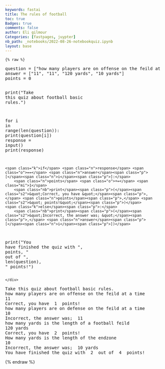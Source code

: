 ```yaml
---
keywords: fastai
title: The rules of football
toc: true
Badges: true
comments: false
author: Eli gilmour
Categories: [fastpages, juypter]
nb_path: _notebooks/2022-08-26-notebookquiz.ipynb
layout: base
---
```


<!--
#################################################
### THIS FILE WAS AUTOGENERATED! DO NOT EDIT! ###
#################################################
# file to edit: _notebooks/2022-08-26-notebookquiz.ipynb
-->

<div class="container" id="notebook-container">
        
    {% raw %}
    
<div class="cell border-box-sizing code_cell rendered">
<div class="input">

<div class="inner_cell">
    <div class="input_area">
<div class=" highlight hl-ipython3"><pre><span></span><span class="n">question</span> <span class="o">=</span> <span class="p">[</span><span class="s2">&quot;how many players are on offense on the feild at a time&quot;</span><span class="p">,</span> <span class="s2">&quot;how many players are on defense on the feild at a time&quot;</span><span class="p">,</span> <span class="s2">&quot;how many yards is the length of a football feild&quot;</span><span class="p">,</span> <span class="s2">&quot;How many yards is the length of the endzone&quot;</span><span class="p">]</span>
<span class="n">answer</span> <span class="o">=</span> <span class="p">[</span><span class="s2">&quot;11&quot;</span><span class="p">,</span> <span class="s2">&quot;11&quot;</span><span class="p">,</span> <span class="s2">&quot;120 yards&quot;</span><span class="p">,</span> <span class="s2">&quot;10 yards&quot;</span><span class="p">]</span>
<span class="n">points</span> <span class="o">=</span> <span class="mi">0</span>

<span class="nb">print</span><span class="p">(</span><span class="s2">&quot;Take this quiz about football basic rules.&quot;</span><span class="p">)</span>

<span class="k">for</span> <span class="n">i</span> <span class="ow">in</span> <span class="nb">range</span><span class="p">(</span><span class="nb">len</span><span class="p">(</span><span class="n">question</span><span class="p">)):</span>
    <span class="nb">print</span><span class="p">(</span><span class="n">question</span><span class="p">[</span><span class="n">i</span><span class="p">])</span>
    <span class="n">response</span> <span class="o">=</span> <span class="nb">input</span><span class="p">()</span>
    <span class="nb">print</span><span class="p">(</span><span class="n">response</span><span class="p">)</span>

    <span class="k">if</span> <span class="n">response</span> <span class="o">==</span> <span class="n">answer</span><span class="p">[</span><span class="n">i</span><span class="p">]:</span>
        <span class="n">points</span> <span class="o">+=</span> <span class="mi">1</span>
        <span class="nb">print</span><span class="p">(</span><span class="s2">&quot;Correct, you have &quot;</span><span class="p">,</span> <span class="n">points</span><span class="p">,</span> <span class="s2">&quot; points!&quot;</span><span class="p">)</span>
    <span class="k">else</span><span class="p">:</span>
        <span class="nb">print</span><span class="p">(</span><span class="s2">&quot;Incorrect, the answer was; &quot;</span><span class="p">,</span> <span class="n">answer</span><span class="p">[</span><span class="n">i</span><span class="p">])</span>

<span class="nb">print</span><span class="p">(</span><span class="s2">&quot;You have finished the quiz with &quot;</span><span class="p">,</span> <span class="n">points</span><span class="p">,</span> <span class="s2">&quot; out of &quot;</span><span class="p">,</span> <span class="nb">len</span><span class="p">(</span><span class="n">question</span><span class="p">),</span> <span class="s2">&quot; points!&quot;</span><span class="p">)</span>
</pre></div>

    </div>
</div>
</div>

<div class="output_wrapper">
<div class="output">

<div class="output_area">

<div class="output_subarea output_stream output_stdout output_text">
<pre>Take this quiz about football basic rules.
how many players are on offense on the feild at a time
11
Correct, you have  1  points!
how many players are on defense on the feild at a time
10
Incorrect, the answer was;  11
how many yards is the length of a football feild
120 yards
Correct, you have  2  points!
How many yards is the length of the endzone
10
Incorrect, the answer was;  10 yards
You have finished the quiz with  2  out of  4  points!
</pre>
</div>
</div>

</div>
</div>

</div>
    {% endraw %}

</div>
 

